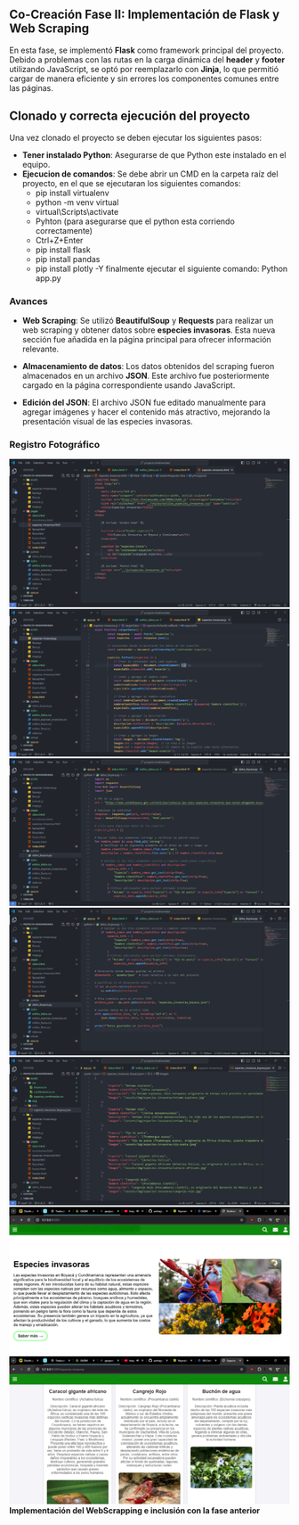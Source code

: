 ## Co-Creación Fase II: Implementación de Flask y Web Scraping

En esta fase, se implementó **Flask** como framework principal del proyecto. Debido a problemas con las rutas en la carga dinámica del **header** y **footer** utilizando JavaScript, se optó por reemplazarlo con **Jinja**, lo que permitió cargar de manera eficiente y sin errores los componentes comunes entre las páginas.

## Clonado y correcta ejecución del proyecto
Una vez clonado el proyecto se deben ejecutar los siguientes pasos:
- **Tener instalado Python**: Asegurarse de que Python este instalado en el equipo.
- **Ejecucion de comandos**: Se debe abrir un CMD en la carpeta raíz del proyecto, en el que se ejecutaran los siguientes comandos:
  - pip install virtualenv
  - python -m venv virtual
  - virtual\Scripts\activate
  - Pyhton (para asegurarse que el python esta corriendo correctamente)
  - Ctrl+Z+Enter
  - pip install flask
  - pip install pandas
  - pip install plotly
-Y finalmente ejecutar el siguiente comando: Python app.py

### Avances

- **Web Scraping**: Se utilizó **BeautifulSoup** y **Requests** para realizar un web scraping y obtener datos sobre **especies invasoras**. Esta nueva sección fue añadida en la página principal para ofrecer información relevante.
  
- **Almacenamiento de datos**: Los datos obtenidos del scraping fueron almacenados en un archivo **JSON**. Este archivo fue posteriormente cargado en la página correspondiente usando JavaScript.

- **Edición del JSON**: El archivo JSON fue editado manualmente para agregar imágenes y hacer el contenido más atractivo, mejorando la presentación visual de las especies invasoras.

### Registro Fotográfico
![webscrapping](https://github.com/santiagomatallana4/co-creacion-fase2/blob/main/fase2/1.png)
![webscrapping](https://github.com/santiagomatallana4/co-creacion-fase2/blob/main/fase2/2.png)
![webscrapping](https://github.com/santiagomatallana4/co-creacion-fase2/blob/main/fase2/3.png)
![webscrapping](https://github.com/santiagomatallana4/co-creacion-fase2/blob/main/fase2/4.png)
![webscrapping](https://github.com/santiagomatallana4/co-creacion-fase2/blob/main/fase2/5.png)
![webscrapping](https://github.com/santiagomatallana4/co-creacion-fase2/blob/main/fase2/6.png)
![webscrapping](https://github.com/santiagomatallana4/co-creacion-fase2/blob/main/fase2/7.png)
**Implementación del WebScrapping e inclusión con la fase anterior**

